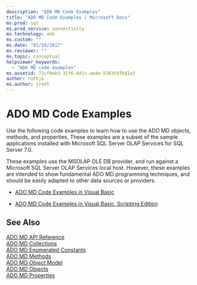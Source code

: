 ```yaml
---
description: "ADO MD Code Examples"
title: "ADO MD Code Examples | Microsoft Docs"
ms.prod: sql
ms.prod_service: connectivity
ms.technology: ado
ms.custom: ""
ms.date: "01/19/2017"
ms.reviewer: ""
ms.topic: conceptual
helpviewer_keywords: 
  - "ADO MD code examples"
ms.assetid: 72cf9eb3-31f6-441c-aede-5383fdfb81af
author: rothja
ms.author: jroth
---
```

# ADO MD Code Examples
Use the following code examples to learn how to use the ADO MD objects, methods, and properties. These examples are a subset of the sample applications installed with Microsoft SQL Server OLAP Services for SQL Server 7.0.  
  
 These examples use the MSOLAP OLE DB provider, and run against a Microsoft SQL Server OLAP Services local host. However, these examples are intended to show fundamental ADO MD programming techniques, and should be easily adapted to other data sources or providers.  
  
-   [ADO MD Code Examples in Visual Basic](./ado-md-code-examples-in-visual-basic.md)  
  
-   [ADO MD Code Examples in Visual Basic, Scripting Edition](./ado-md-code-examples-in-visual-basic-scripting-edition.md)  
  
## See Also  
 [ADO MD API Reference](./ado-md-object-model.md)   
 [ADO MD Collections](./ado-md-collections.md)   
 [ADO MD Enumerated Constants](./ado-md-enumerated-constants.md)   
 [ADO MD Methods](./ado-md-methods.md)   
 [ADO MD Object Model](./ado-md-object-model.md)   
 [ADO MD Objects](./ado-md-objects.md)   
 [ADO MD Properties](./ado-md-properties.md)
